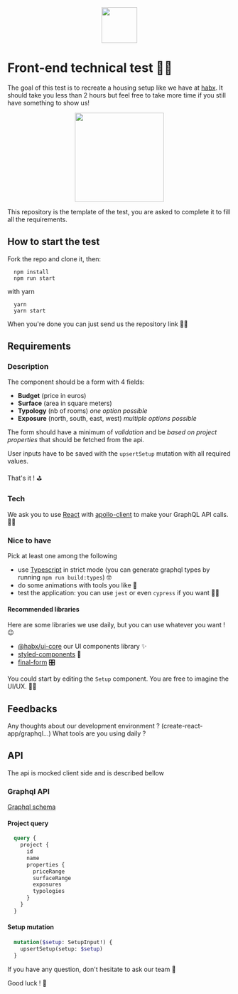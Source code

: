 

<p align="center" style="margin: 0 auto">
  <img height="80" src="https://res.cloudinary.com/habx/image/upload/logos/habx-framed.png" />
</p>

# Front-end technical test 👨‍💻

The goal of this test is to recreate a housing setup like we have at
[habx](https://www.habx.com/fr/). It should take you less than 2 hours but feel free to take more time if you still have something to show us!


<p align="center" style="margin: 0 20%">
  <img height="200" src="https://res.cloudinary.com/habx/image/upload/tech/front-test/setup.png" />
</p>

This repository is the template of the test, you are asked to complete
it to fill all the requirements.

## How to start the test

Fork the repo and clone it, then:

```shell
  npm install
  npm run start
```

with yarn
```shell
  yarn
  yarn start
```

When you're done you can just send us the repository link 👨‍🏫

## Requirements

### Description

The component should be a form with 4 fields:
* **Budget** (price in euros)
* **Surface** (area in square meters)
* **Typology** (nb of rooms) *one option possible* 
* **Exposure** (north, south, east, west) *multiple options possible* 

The form should have a minimum of *validation* and be *based on project
properties* that should be fetched from the api.

User inputs have to be saved with the `upsertSetup` mutation with all
required values.

That's it ! ⛳️

### Tech

We ask you to use [React](https://github.com/facebook/react) with [apollo-client](https://github.com/apollographql/react-apollo) to make
your GraphQL API calls. 👮‍♂️ 

### Nice to have

Pick at least one among the following 

* use [Typescript](https://github.com/microsoft/TypeScript) in strict mode (you can generate graphql types by running `npm run build:types`) 🤓 
* do some animations with tools you like 💃
* test the application: you can use `jest` or even `cypress` if you
  want 🤹‍♀️

#### Recommended libraries

Here are some libraries we use daily, but you can use whatever you want ! 😉

* [@habx/ui-core](https://github.com/habx/ui-core) our UI components
  library ✨
* [styled-components](https://github.com/styled-components/styled-components) 💅
* [final-form](https://github.com/final-form/react-final-form) 🎛

You could start by editing the `Setup` component. You are free to imagine the UI/UX. 👨‍🎨

## Feedbacks
Any thoughts about our development environment ? (create-react-app/graphql...)
What tools are you using daily ?


## API

The api is mocked client side and is described bellow

### Graphql API

[Graphql schema](./src/api/schema.graphql)

#### Project query
```graphql
  query {
    project {
      id
      name
      properties {
        priceRange
        surfaceRange
        exposures
        typologies
      }
    }
  }
```

#### Setup mutation
```graphql
  mutation($setup: SetupInput!) {
    upsertSetup(setup: $setup)
  }
```



If you have any question, don't hesitate to ask our team 🤘

Good luck ! 🤗
